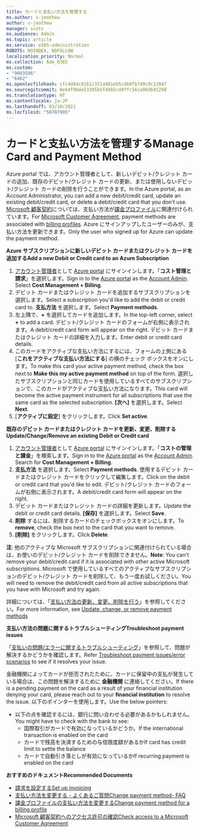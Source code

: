 ```yaml
---
title: カードと支払い方法を管理する
ms.author: v-jmathew
author: v-jmathew
manager: scotv
ms.audience: Admin
ms.topic: article
ms.service: o365-administration
ROBOTS: NOINDEX, NOFOLLOW
localization_priority: Normal
ms.collection: Adm_O365
ms.custom:
- "9003546"
- "6462"
ms.openlocfilehash: cfc4d84c8161c321a981eb5c4b0fb749c0c12047
ms.sourcegitcommit: 0eb4f9bde53395b5fd4b5cd4ffc56ca96db91298
ms.translationtype: HT
ms.contentlocale: ja-JP
ms.lasthandoff: 03/10/2021
ms.locfileid: "50707995"
---
```

# <a name="manage-card-and-payment-method"></a><span data-ttu-id="fc87b-102">カードと支払い方法を管理する</span><span class="sxs-lookup"><span data-stu-id="fc87b-102">Manage Card and Payment Method</span></span>

<span data-ttu-id="fc87b-103">Azure portal では、アカウント管理者として、新しいデビット/クレジット カードの追加、既存のデビット/クレジット カードの更新、または使用しないデビット/クレジット カードの削除を行うことができます。</span><span class="sxs-lookup"><span data-stu-id="fc87b-103">In the Azure portal, as an Account Administrator, you can add a new debit/credit card, update an existing debit/credit card, or delete a debit/credit card that you don't use.</span></span> <span data-ttu-id="fc87b-104">[Microsoft 顧客契約](https://docs.microsoft.com/azure/billing/billing-how-to-change-credit-card?WT.mc_id=Portal-Microsoft_Azure_Support#check-access-to-a-microsoft-customer-agreement)については、支払い方法が[課金プロファイル](https://docs.microsoft.com/azure/billing/billing-how-to-change-credit-card?WT.mc_id=Portal-Microsoft_Azure_Support#change-payment-method-for-a-billing-profile)に関連付けられています。</span><span class="sxs-lookup"><span data-stu-id="fc87b-104">For [Microsoft Customer Agreement](https://docs.microsoft.com/azure/billing/billing-how-to-change-credit-card?WT.mc_id=Portal-Microsoft_Azure_Support#check-access-to-a-microsoft-customer-agreement), payment methods are associated with [billing profiles](https://docs.microsoft.com/azure/billing/billing-how-to-change-credit-card?WT.mc_id=Portal-Microsoft_Azure_Support#change-payment-method-for-a-billing-profile).</span></span> <span data-ttu-id="fc87b-105">Azure にサインアップしたユーザーのみが、支払い方法を更新できます。</span><span class="sxs-lookup"><span data-stu-id="fc87b-105">Only the user who signed up for Azure can update the payment method.</span></span>

<span data-ttu-id="fc87b-106">**Azure サブスクリプションに新しいデビット カードまたはクレジット カードを追加する**</span><span class="sxs-lookup"><span data-stu-id="fc87b-106">**Add a new Debit or Credit card to an Azure Subscription**</span></span>

1. <span data-ttu-id="fc87b-107">[アカウント管理者](https://docs.microsoft.com/azure/cost-management-billing/manage/billing-subscription-transfer?WT.mc_id=Portal-Microsoft_Azure_Support#whoisaa)として [Azure portal](https://ms.portal.azure.com/) にサインインします。「**コスト管理と請求**」を選択します。</span><span class="sxs-lookup"><span data-stu-id="fc87b-107">Sign in to the [Azure portal](https://ms.portal.azure.com/) as the [Account Admin](https://docs.microsoft.com/azure/cost-management-billing/manage/billing-subscription-transfer?WT.mc_id=Portal-Microsoft_Azure_Support#whoisaa). Select **Cost Management + Billing**.</span></span>
2. <span data-ttu-id="fc87b-108">デビット カードまたはクレジット カードを追加するサブスクリプションを選択します。</span><span class="sxs-lookup"><span data-stu-id="fc87b-108">Select a subscription you'd like to add the debit or credit card to.</span></span> <span data-ttu-id="fc87b-109">**支払方法** を選択します。</span><span class="sxs-lookup"><span data-stu-id="fc87b-109">Select **Payment methods**.</span></span>
3. <span data-ttu-id="fc87b-110">左上隅で、**+** を選択してカードを追加します。</span><span class="sxs-lookup"><span data-stu-id="fc87b-110">In the top-left corner, select **+** to add a card.</span></span> <span data-ttu-id="fc87b-111">デビット/クレジット カードのフォームが右側に表示されます。</span><span class="sxs-lookup"><span data-stu-id="fc87b-111">A debit/credit card form will appear on the right.</span></span> <span data-ttu-id="fc87b-112">デビット カードまたはクレジット カードの詳細を入力します。</span><span class="sxs-lookup"><span data-stu-id="fc87b-112">Enter debit or credit card details.</span></span>
4. <span data-ttu-id="fc87b-113">このカードをアクティブな支払い方法にするには、フォームの上側にある [**これをアクティブな支払い方法にする**] の横のチェック ボックスをオンにします。</span><span class="sxs-lookup"><span data-stu-id="fc87b-113">To make this card your active payment method, check the box next to **Make this my active payment method** on top of the form.</span></span> <span data-ttu-id="fc87b-114">選択したサブスクリプションと同じカードを使用しているすべてのサブスクリプションで、このカードがアクティブな支払い方法になります。</span><span class="sxs-lookup"><span data-stu-id="fc87b-114">This card will become the active payment instrument for all subscriptions that use the same card as the selected subscription.</span></span> <span data-ttu-id="fc87b-115">**[次へ]** を選択します。</span><span class="sxs-lookup"><span data-stu-id="fc87b-115">Select **Next**.</span></span>
5. <span data-ttu-id="fc87b-116">[**アクティブに設定**] をクリックします。</span><span class="sxs-lookup"><span data-stu-id="fc87b-116">Click **Set active**.</span></span> 
 
<span data-ttu-id="fc87b-117">**既存のデビット カードまたはクレジット カードを更新、変更、削除する**</span><span class="sxs-lookup"><span data-stu-id="fc87b-117">**Update/Change/Remove an existing Debit or Credit card**</span></span>

1.  <span data-ttu-id="fc87b-118">[アカウント管理者](https://docs.microsoft.com/azure/billing/billing-subscription-transfer?WT.mc_id=Portal-Microsoft_Azure_Support#whoisaa)として [Azure portal](https://portal.azure.com/) にサインインします。「**コストの管理と課金**」を検索します。</span><span class="sxs-lookup"><span data-stu-id="fc87b-118">Sign in to the [Azure portal](https://portal.azure.com/) as the [Account Admin](https://docs.microsoft.com/azure/billing/billing-subscription-transfer?WT.mc_id=Portal-Microsoft_Azure_Support#whoisaa). Search for **Cost Management + Billing**.</span></span>
2.  <span data-ttu-id="fc87b-119">**支払方法** を選択します。</span><span class="sxs-lookup"><span data-stu-id="fc87b-119">Select **Payment methods**.</span></span> <span data-ttu-id="fc87b-120">使用するデビット カードまたはクレジット カードをクリックして編集します。</span><span class="sxs-lookup"><span data-stu-id="fc87b-120">Click on the debit or credit card that you'd like to edit.</span></span> <span data-ttu-id="fc87b-121">デビット/クレジット カードのフォームが右側に表示されます。</span><span class="sxs-lookup"><span data-stu-id="fc87b-121">A debit/credit card form will appear on the right.</span></span>
3.  <span data-ttu-id="fc87b-122">デビット カードまたはクレジット カードの詳細を更新します。</span><span class="sxs-lookup"><span data-stu-id="fc87b-122">Update the debit or credit card details.</span></span> <span data-ttu-id="fc87b-123">**[保存]** を選択します。</span><span class="sxs-lookup"><span data-stu-id="fc87b-123">Select **Save**.</span></span>
4.  <span data-ttu-id="fc87b-124">**削除** するには、削除するカードのチェックボックスをオンにします。</span><span class="sxs-lookup"><span data-stu-id="fc87b-124">To **remove**, check the box next to the card that you want to remove.</span></span>
5.  <span data-ttu-id="fc87b-125">**[削除]** をクリックします。</span><span class="sxs-lookup"><span data-stu-id="fc87b-125">Click **Delete**.</span></span>

<span data-ttu-id="fc87b-126">**注**: 他のアクティブな Microsoft サブスクリプションに関連付けられている場合は、お使いのデビット/クレジット カードを削除できません。</span><span class="sxs-lookup"><span data-stu-id="fc87b-126">**Note**: You can't remove your debit/credit card if it is associated with other active Microsoft subscriptions.</span></span> <span data-ttu-id="fc87b-127">Microsoft で使用しているすべてのアクティブなサブスクリプションのデビット/クレジット カードを削除して、もう一度お試しください。</span><span class="sxs-lookup"><span data-stu-id="fc87b-127">You will need to remove the debit/credit card from all active subscriptions that you have with Microsoft and try again.</span></span>

<span data-ttu-id="fc87b-128">詳細については、「[支払い方法の更新、変更、削除を行う](https://docs.microsoft.com/azure/billing/billing-how-to-change-credit-card?WT.mc_id=Portal-Microsoft_Azure_Support)」を参照してください。</span><span class="sxs-lookup"><span data-stu-id="fc87b-128">For more information, see [Update, change, or remove payment methods](https://docs.microsoft.com/azure/billing/billing-how-to-change-credit-card?WT.mc_id=Portal-Microsoft_Azure_Support)</span></span>

<span data-ttu-id="fc87b-129">**支払い方法の問題に関するトラブルシューティング**</span><span class="sxs-lookup"><span data-stu-id="fc87b-129">**Troubleshoot payment issues**</span></span>

<span data-ttu-id="fc87b-130">「[支払いの問題/エラーに関するトラブルシューティング](https://docs.microsoft.com/azure/cost-management-billing/manage/billing-troubleshoot-azure-payment-issues)」を参照して、問題が解決するかどうかを確認します。</span><span class="sxs-lookup"><span data-stu-id="fc87b-130">Refer [Troubleshoot payment issues/error scenarios](https://docs.microsoft.com/azure/cost-management-billing/manage/billing-troubleshoot-azure-payment-issues) to see if it resolves your issue.</span></span>

<span data-ttu-id="fc87b-131">金融機関によってカードが拒否されたために、カードに保留中の支払が発生している場合は、この問題を解決するために **金融機関** に連絡してください。</span><span class="sxs-lookup"><span data-stu-id="fc87b-131">If there is a pending payment on the card as a result of your financial institution denying your card, please reach out to your **financial institution** to resolve the issue.</span></span> <span data-ttu-id="fc87b-132">以下のポインターを使用します。</span><span class="sxs-lookup"><span data-stu-id="fc87b-132">Use the below pointers:</span></span>

- <span data-ttu-id="fc87b-133">以下の点を確認するには、銀行に問い合わせる必要があるかもしれません。</span><span class="sxs-lookup"><span data-stu-id="fc87b-133">You might have to check with the bank to see:</span></span> 
    - <span data-ttu-id="fc87b-134">国際取引がカードで有効になっているかどうか。</span><span class="sxs-lookup"><span data-stu-id="fc87b-134">If the international transaction is enabled on the card</span></span>
    - <span data-ttu-id="fc87b-135">カードで残高を決済するための与信限度額があるか</span><span class="sxs-lookup"><span data-stu-id="fc87b-135">If card has credit limit to settle the balance</span></span>
    - <span data-ttu-id="fc87b-136">カードで自動引き落としが有効になっているか</span><span class="sxs-lookup"><span data-stu-id="fc87b-136">If recurring payment is enabled on the card</span></span>

<span data-ttu-id="fc87b-137">**おすすめのドキュメント**</span><span class="sxs-lookup"><span data-stu-id="fc87b-137">**Recommended Documents**</span></span>

- [<span data-ttu-id="fc87b-138">請求を設定する</span><span class="sxs-lookup"><span data-stu-id="fc87b-138">Set up invoicing</span></span>](https://docs.microsoft.com/azure/cost-management-billing/manage/pay-by-invoice)
- [<span data-ttu-id="fc87b-139">支払い方法を変更する - よくあるご質問</span><span class="sxs-lookup"><span data-stu-id="fc87b-139">Change payment method- FAQ</span></span>](https://docs.microsoft.com/azure/cost-management-billing/manage/change-credit-card?WT.mc_id=Portal-Microsoft_Azure_Support#frequently-asked-questions)
- [<span data-ttu-id="fc87b-140">課金プロファイルの支払い方法を変更する</span><span class="sxs-lookup"><span data-stu-id="fc87b-140">Change payment method for a billing profile</span></span>](https://docs.microsoft.com/azure/cost-management-billing/manage/change-credit-card?WT.mc_id=Portal-Microsoft_Azure_Support#change-payment-method-for-a-billing-profile)
- [<span data-ttu-id="fc87b-141">Microsoft 顧客契約へのアクセス許可の確認</span><span class="sxs-lookup"><span data-stu-id="fc87b-141">Check access to a Microsoft Customer Agreement</span></span>](https://docs.microsoft.com/azure/cost-management-billing/manage/change-credit-card?WT.mc_id=Portal-Microsoft_Azure_Support#check-access-to-a-microsoft-customer-agreement)

